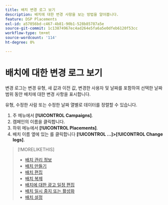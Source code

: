 ```yaml
---
title: 배치 변경 로그 보기
description: 배치에 대한 변경 사항을 보는 방법을 알아봅니다.
feature: DSP Placements
exl-id: a57056bd-c467-4b81-90b1-528b85787a5e
source-git-commit: 1c13874967ec4ad264e5fa6a5e0dfeb6120f53cc
workflow-type: tm+mt
source-wordcount: '114'
ht-degree: 0%

---
```


# 배치에 대한 변경 로그 보기

변경 로그는 변경 유형, 새 값과 이전 값, 변경한 사용자 및 날짜를 포함하여 선택한 날짜 범위 동안 배치에 대한 변경 사항을 표시합니다.

유형, 수정한 사람 또는 수정한 날짜 열별로 데이터를 정렬할 수 있습니다.

1. 주 메뉴에서 **[!UICONTROL Campaigns]**.
1. 캠페인의 이름을 클릭합니다.
1. 하위 메뉴에서 **[!UICONTROL Placements]**.
1. 배치 이름 옆에 있는 를 클릭합니다  **[!UICONTROL ...]>[!UICONTROL Change logs]**.

>[!MORELIKETHIS]
>
>* [배치 관리 정보](placement-about.md)
>* [배치 만들기](placement-create.md)
>* [배치 편집](placement-edit.md)
>* [배치 복제](placement-duplicate.md)
>* [배치에 대한 광고 일정 편집](placement-edit-ad-schedule.md)
>* [배치 일시 중지 또는 활성화](placement-pause-activate.md)
>* [배치 설정](placement-settings.md)

